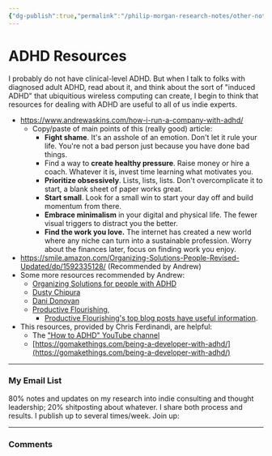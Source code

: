 ```yaml
---
{"dg-publish":true,"permalink":"/philip-morgan-research-notes/other-notes/entrepreneurship/adult-adhd/"}
---
```


# ADHD Resources

I probably do not have clinical-level ADHD. But when I talk to folks with diagnosed adult ADHD, read about it, and think about the sort of "induced ADHD" that ubiquitious wireless computing can create, I begin to think that resources for dealing with ADHD are useful to all of us indie experts.

- https://www.andrewaskins.com/how-i-run-a-company-with-adhd/
	- Copy/paste of main points of this (really good) article:
		- **Fight shame**. It's an asshole of an emotion. Don't let it rule your life. You're not a bad person just because you have done bad things.
		- Find a way to **create healthy pressure**. Raise money or hire a coach. Whatever it is, invest time learning what motivates you.
		- **Prioritize obsessively**. Lists, lists, lists. Don't overcomplicate it to start, a blank sheet of paper works great.
		- **Start small**. Look for a small win to start your day off and build momentum from there.
		- **Embrace minimalism** in your digital and physical life. The fewer visual triggers to distract you the better.
		- **Find the work you love.** The internet has created a new world where any niche can turn into a sustainable profession. Worry about the finances later, focus on finding work you enjoy.
- https://smile.amazon.com/Organizing-Solutions-People-Revised-Updated/dp/1592335128/ (Recommended by Andrew) 
- Some more resources recommended by Andrew:
	- [Organizing Solutions for people with ADHD](https://www.amazon.com/Organizing-Solutions-People-Revised-Updated/dp/1592335128/ref=asc_df_1592335128/) 
	- [Dusty Chipura](https://twitter.com/dustychipura)
	- [Dani Donovan](https://twitter.com/danidonovan)
	- [Productive Flourishing](https://www.productiveflourishing.com/),
		- [Productive Flourishing's top blog posts have useful information](https://www.productiveflourishing.com/top-posts/).
- This resources, provided by Chris Ferdinandi, are helpful:
	- The ["How to ADHD" YouTube channel](https://www.youtube.com/howtoadhd)
	- [https://gomakethings.com/being-a-developer-with-adhd/](https://gomakethings.com/being-a-developer-with-adhd/)


<div class="transclusion internal-embed is-loaded">

---

### My Email List

80% notes and updates on my research into indie consulting and thought leadership; 20% shitposting about whatever. I share both process and results. I publish up to several times/week. Join up:

<script async data-uid="7f3b9aa331" src="https://philip-morgan-consulting.ck.page/7f3b9aa331/index.js"></script>
</div>



<div class="transclusion internal-embed is-loaded">

---

### Comments

&nbsp;

<script src="https://utteranc.es/client.js"
        repo="philipmorg/philip-morgan-research-notes"
        issue-term="pathname"
        label="comment"
        theme="github-light"
        crossorigin="anonymous"
        async>
</script>

&nbsp;
</div>

